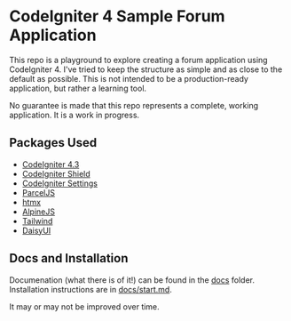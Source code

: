 # CodeIgniter 4 Sample Forum Application

This repo is a playground to explore creating a forum application using CodeIgniter 4. I've tried to keep the structure as simple and as close to the default as possible. This is not intended to be a production-ready application, but rather a learning tool.

No guarantee is made that this repo represents a complete, working application. It is a work in progress.

## Packages Used

-   [CodeIgniter 4.3](https://codeigniter.com/)
-   [CodeIgniter Shield](https://github.com/codeigniter4/shield)
-   [CodeIgniter Settings](https://github.com/codeigniter4/settings)
-   [ParcelJS](https://parceljs.org/)
-   [htmx](https://htmx.org/)
-   [AlpineJS](https://alpinejs.dev/)
-   [Tailwind](https://tailwindcss.com/)
-   [DaisyUI](https://daisyui.com/)

## Docs and Installation

Documenation (what there is of it!) can be found in the [docs](_docs) folder.
Installation instructions are in [docs/start.md](docs/start.md).

It may or may not be improved over time.
